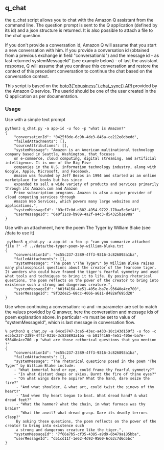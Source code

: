 ## q_chat
the q_chat script allows you to chat with the Amazon Q assistant from the command line.
The question prompt is sent to the Q application (defined by its id) and a json structure is returned. 
It is also possible to attach a file to the chat question.

If you don't provide a conversation id, Amazon Q will assume that you start a new conversation with him.
If you provide a conversation id (obtained from a previous exchange in field "conversationId") and the 
message id - as last returned systemMessageId" (see example below) - of last the assistant response, Q will 
assume that you continue this conversation and restore the context of this precedent conversation to 
continue the chat based on the conversation context.

This script is based on the [boto3("qbusiness").chat_sync() API](https://boto3.amazonaws.com/v1/documentation/api/latest/reference/services/qbusiness/client/chat_sync.html) provided by the Amazon Q service. The userid should be one of 
the user created in the Q application as per documentation.

### Usage 
Use with a simple text prompt

```
python3 q_chat.py -a app-id -u foo -p "what is Amazon?"
{
    "conversationId": "0425f8de-6c9b-4de3-846a-ce212e8dbedd",
    "failedAttachments": [],
    "sourceAttributions": [],
    "systemMessage": "Amazon is an American multinational technology company based in Seattle, Washington, that focuses 
    on e-commerce, cloud computing, digital streaming, and artificial intelligence. It is one of the Big Five 
    companies in the U.S. information technology industry, along with Google, Apple, Microsoft, and Facebook. 
    Amazon was founded by Jeff Bezos in 1994 and started as an online marketplace for books but has since 
    expanded to sell a wide variety of products and services primarily through its Amazon.com and Amazon 
    Prime subscription programs. Amazon is also a major provider of cloud computing services through 
    Amazon Web Services, which powers many large websites and applications.",
    "systemMessageId": "03ef7c0d-d802-4954-9722-170aa5c6ef4f",
    "userMessageId": "6e0f11c8-b909-4a2f-a4c3-d54325b1e98a"
}
```

Use with an attachment, here the poem The Tyger by William Blake (see /data to use it)

```
 python3 q_chat.py -a app-id -u foo -p "can you summarize attached file ?" -f ../data/the-tyger-poem-by-william-blake.txt            
{
    "conversationId": "ec55c237-2389-4ff3-9316-3c826893a1ba",
    "failedAttachments": [],
    "systemMessage": "The poem \"The Tyger\" by William Blake raises many philosophical questions about the creator of the fearsome tiger. It wonders who could have framed the tiger's fearful symmetry and used what tools and techniques to bring it to life. By posing rhetorical questions, the poem reflects on the power of the creator to bring into existence such a strong and dangerous creature.",
    "systemMessageId": "b01f4168-4e51-405e-ba7e-93640e4ce700",
    "userMessageId": "9f32de25-68cc-4066-a611-d482ef695d20"
}
```

Use when continuing a conversation: -c and -m parameter are set to match the values provided by Q answer, 
here the conversation and message ids of poem explanation above. In particular -m must be set to value 
of "systemMessageId", which is last message in conversation flow.

```
% python3 q_chat.py -a 64ce5747-3ce5-43ec-a433-10c143d159f3 -u foo -c ec55c237-2389-4ff3-9316-3c826893a1ba -m b01f4168-4e51-405e-ba7e-93640e4ce700 -p "what are those rethorical questions that you mention ?"
{
    "conversationId": "ec55c237-2389-4ff3-9316-3c826893a1ba",
    "failedAttachments": [],
    "systemMessage": "The rhetorical questions posed in the poem "The Tyger" by William Blake include:
    - "What immortal hand or eye, could frame thy fearful symmetry?"
    - "In what distant deeps or skies. Burnt the fire of thine eyes?" 
    - "On what wings dare he aspire? What the hand, dare seize the fire?"
     - "And what shoulder, & what art, could twist the sinews of thy heart?"
     - "And when thy heart began to beat. What dread hand? & what dread feet?"
     - "What the hammer? what the chain, in what furnace was thy brain?"
     - "What the anvil? what dread grasp. Dare its deadly terrors clasp?"
     By asking these questions, the poem reflects on the power of the creator to bring into existence such 
     a strong and dangerous creature like the tiger.",
    "systemMessageId": "7f66a7b5-cf35-4385-a9d9-6b479a185bba",
    "userMessageId": "d51cd11f-1e62-4d93-9560-6c63c7d6d5bc"
}
```